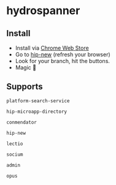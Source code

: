 # hydrospanner

## Install
* Install via [Chrome Web Store](https://chrome.google.com/webstore/detail/hydrospanner/egleimbllngdkhpaodmafcgepplikdda) 
* Go to [hip-new](https://github.com/hipagesgroup/hip-new) (refresh your browser)
* Look for your branch, hit the buttons.
* Magic 🎩

## Supports
`platform-search-service`

`hip-microapp-directory`

`conmendator`

`hip-new`

`lectio`

`socium`

`admin`

`opus`

